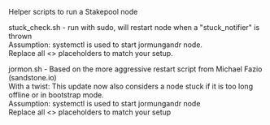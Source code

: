 Helper scripts to run a Stakepool node

stuck_check.sh - run with sudo, will restart node when a "stuck_notifier" is thrown\
                 Assumption: systemctl is used to start jormungandr node.\
                 Replace all <> placeholders to match your setup.
                 
                 

jormon.sh - Based on the more aggressive restart script from Michael Fazio (sandstone.io)\
            With a twist: This update now also considers a node stuck if it is too long offline or in bootstrap mode.\
            Assumption: systemctl is used to start jormungandr node\
            Replace all <> placeholders to match your setup
